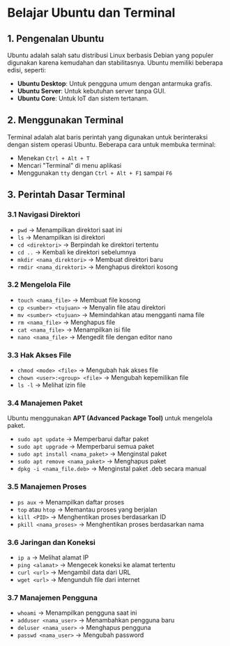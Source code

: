 # Belajar Ubuntu dan Terminal

## 1. Pengenalan Ubuntu
Ubuntu adalah salah satu distribusi Linux berbasis Debian yang populer digunakan karena kemudahan dan stabilitasnya. Ubuntu memiliki beberapa edisi, seperti:
- **Ubuntu Desktop**: Untuk pengguna umum dengan antarmuka grafis.
- **Ubuntu Server**: Untuk kebutuhan server tanpa GUI.
- **Ubuntu Core**: Untuk IoT dan sistem tertanam.

## 2. Menggunakan Terminal
Terminal adalah alat baris perintah yang digunakan untuk berinteraksi dengan sistem operasi Ubuntu. Beberapa cara untuk membuka terminal:
- Menekan `Ctrl + Alt + T`
- Mencari "Terminal" di menu aplikasi
- Menggunakan `tty` dengan `Ctrl + Alt + F1` sampai `F6`

## 3. Perintah Dasar Terminal

### 3.1 Navigasi Direktori
- `pwd` → Menampilkan direktori saat ini
- `ls` → Menampilkan isi direktori
- `cd <direktori>` → Berpindah ke direktori tertentu
- `cd ..` → Kembali ke direktori sebelumnya
- `mkdir <nama_direktori>` → Membuat direktori baru
- `rmdir <nama_direktori>` → Menghapus direktori kosong

### 3.2 Mengelola File
- `touch <nama_file>` → Membuat file kosong
- `cp <sumber> <tujuan>` → Menyalin file atau direktori
- `mv <sumber> <tujuan>` → Memindahkan atau mengganti nama file
- `rm <nama_file>` → Menghapus file
- `cat <nama_file>` → Menampilkan isi file
- `nano <nama_file>` → Mengedit file dengan editor nano

### 3.3 Hak Akses File
- `chmod <mode> <file>` → Mengubah hak akses file
- `chown <user>:<group> <file>` → Mengubah kepemilikan file
- `ls -l` → Melihat izin file

### 3.4 Manajemen Paket
Ubuntu menggunakan **APT (Advanced Package Tool)** untuk mengelola paket.
- `sudo apt update` → Memperbarui daftar paket
- `sudo apt upgrade` → Memperbarui semua paket
- `sudo apt install <nama_paket>` → Menginstal paket
- `sudo apt remove <nama_paket>` → Menghapus paket
- `dpkg -i <nama_file.deb>` → Menginstal paket .deb secara manual

### 3.5 Manajemen Proses
- `ps aux` → Menampilkan daftar proses
- `top` atau `htop` → Memantau proses yang berjalan
- `kill <PID>` → Menghentikan proses berdasarkan ID
- `pkill <nama_proses>` → Menghentikan proses berdasarkan nama

### 3.6 Jaringan dan Koneksi
- `ip a` → Melihat alamat IP
- `ping <alamat>` → Mengecek koneksi ke alamat tertentu
- `curl <url>` → Mengambil data dari URL
- `wget <url>` → Mengunduh file dari internet

### 3.7 Manajemen Pengguna
- `whoami` → Menampilkan pengguna saat ini
- `adduser <nama_user>` → Menambahkan pengguna baru
- `deluser <nama_user>` → Menghapus pengguna
- `passwd <nama_user>` → Mengubah password
